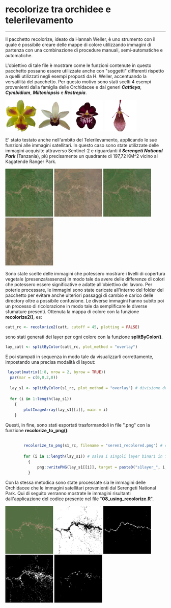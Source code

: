 # recolorize tra orchidee e telerilevamento
***
Il pacchetto recolorize, ideato da Hannah Weller, è uno strumento con il quale è possibile 
creare delle mappe di colore utilizzando immagini di partenza con una combinazione
di procedure manuali, semi-automatiche e automatiche.


L'obiettivo di tale file è mostrare come le funzioni contenute in questo pacchetto possano
essere utilizzate anche con "soggetti" differenti rispetto a quelli utilizzati negli esempi 
proposti da H. Weller, accentuando la versatilità del pacchetto. 
Per questo motivo sono stati scelti 4 esempi provenienti dalla famiglia delle Orchidacee 
e dai generi ***Cattleya***, ***Cymbidium***, ***Miltoniopsis*** e ***Restrepia***. 


<img src="https://github.com/VincenzoBusiello/recolorize/blob/main/cattleya.png?raw=true" width="100px">  <img src="https://github.com/VincenzoBusiello/recolorize/blob/main/cymbidium.png?raw=true" width="100px">  <img src="https://github.com/VincenzoBusiello/recolorize/blob/main/miltoniopsis.png?raw=true" width="100px">  <img src="https://github.com/VincenzoBusiello/recolorize/blob/main/restrepia.png?raw=true" width="100px">


E' stato testato anche nell'ambito del Telerilevamento, applicando le sue funzioni alle immagini satellitari. 
In questo caso sono state utilizzate delle immagini acquisite attraverso Sentinel-2 e riguardanti
il ***Serengeti National Park*** (Tanzania), più precisamente un quadrante di 197,72 KM^2 vicino al 
Kagatende Ranger Park. 

<img src="https://github.com/VincenzoBusiello/recolorize/blob/main/seren_02012020.png?raw=true" width="150px"> <img src="https://github.com/VincenzoBusiello/recolorize/blob/main/seren_18092020.png?raw=true" width="150px"> <img src="https://github.com/VincenzoBusiello/recolorize/blob/main/seren_15022021.png?raw=true" width="150px"> <img src="https://github.com/VincenzoBusiello/recolorize/blob/main/seren_24082021.png?raw=true" width="150px">


Sono state scelte delle immagini che potessero mostrare i livelli di copertura 
vegetale (presenza/assenza) in modo tale da avere delle differenze di colori che potessero 
essere significative e adatte all'obiettivo del lavoro. 
Per poterle processare, le immagini sono state caricate all'interno del folder del pacchetto per evitare 
anche ulteriori passaggi di cambio e carico delle directory oltre a possibile confusione. 
Le diverse immagini hanno subito poi un processo di ricolorazione 
in modo tale da semplificare le diverse sfumature presenti. 
Ottenuta la mappa di colore con la funzione **recolorize2()**, es:

```R
catt_rc <- recolorize2(catt, cutoff = 45, plotting = FALSE)
```

sono stati generati dei layer per ogni colore con la funzione **splitByColor()**. 

```R
lay_catt <- splitByColor(catt_rc, plot_method = "overlay")
```

E poi stampati in sequenza in modo tale da visualizzarli correttamente, impostando una precisa modalità di layout: 

```R
 layout(matrix(1:8, nrow = 2, byrow = TRUE))
  par(mar = c(0,0,2,0))

  lay_s1 <- splitByColor(s1_rc, plot_method = "overlay") # divisione della mappa di colore in singoli layer che vengono confrontati con gli speculari binari

  for (i in 1:length(lay_s1))
    {
        plotImageArray(lay_s1[[i]], main = i)
    }
```

Questi, in fine, sono stati esportati trasformandoli in file ".png" con la funzione **recolorize_to_png()**:

```R

        recolorize_to_png(s1_rc, filename = "seren1_recolored.png") # crea un file .png dell'immagine ricolorata

        for (i in 1:length(lay_s1)) # salva i singoli layer binari in formato .png
          {
              png::writePNG(lay_s1[[i]], target = paste0("s1layer_", i, ".png"))
          }

```

Con la stessa metodica sono state processate sia le immagini delle Orchidacee che le immagini satellitari provenienti dal Serengeti National Park. 
Qui di seguito verranno mostrate le immagini risultanti dall'applicazione del codice presente nel file "**08_using_recolorize.R**". 

<img src="https://github.com/VincenzoBusiello/recolorize/blob/main/seren1_recolored.png?raw=true" width="150px"> <img src="https://github.com/VincenzoBusiello/recolorize/blob/main/s1layer_1.png?raw=true" width="150px"> <img src="https://github.com/VincenzoBusiello/recolorize/blob/main/s1layer_2.png?raw=true" width="150px"> <img src="https://github.com/VincenzoBusiello/recolorize/blob/main/s1layer_3.png?raw=true" width="150px"> <img src="https://github.com/VincenzoBusiello/recolorize/blob/main/s1layer_4.png?raw=true" width="150px">
